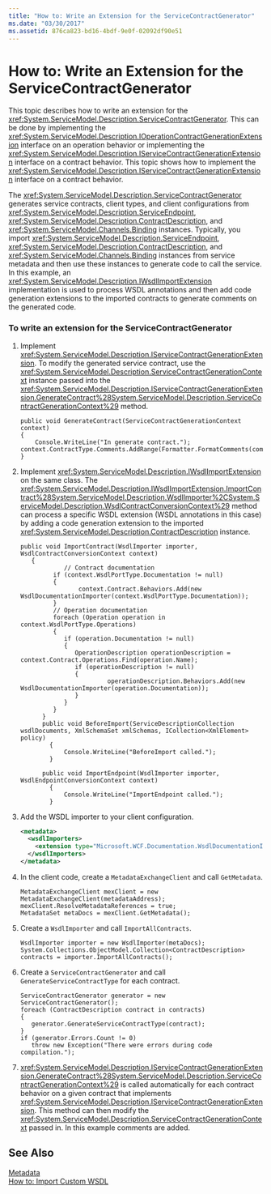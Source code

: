 ```yaml
---
title: "How to: Write an Extension for the ServiceContractGenerator"
ms.date: "03/30/2017"
ms.assetid: 876ca823-bd16-4bdf-9e0f-02092df90e51
---
```

# How to: Write an Extension for the ServiceContractGenerator
This topic describes how to write an extension for the <xref:System.ServiceModel.Description.ServiceContractGenerator>. This can be done by implementing the <xref:System.ServiceModel.Description.IOperationContractGenerationExtension> interface on an operation behavior or implementing the <xref:System.ServiceModel.Description.IServiceContractGenerationExtension> interface on a contract behavior. This topic shows how to implement the <xref:System.ServiceModel.Description.IServiceContractGenerationExtension> interface on a contract behavior.  
  
 The <xref:System.ServiceModel.Description.ServiceContractGenerator> generates service contracts, client types, and client configurations from <xref:System.ServiceModel.Description.ServiceEndpoint>, <xref:System.ServiceModel.Description.ContractDescription>, and <xref:System.ServiceModel.Channels.Binding> instances. Typically, you import <xref:System.ServiceModel.Description.ServiceEndpoint>, <xref:System.ServiceModel.Description.ContractDescription>, and <xref:System.ServiceModel.Channels.Binding> instances from service metadata and then use these instances to generate code to call the service. In this example, an <xref:System.ServiceModel.Description.IWsdlImportExtension> implementation is used to process WSDL annotations and then add code generation extensions to the imported contracts to generate comments on the generated code.  
  
### To write an extension for the ServiceContractGenerator  
  
1. Implement <xref:System.ServiceModel.Description.IServiceContractGenerationExtension>. To modify the generated service contract, use the <xref:System.ServiceModel.Description.ServiceContractGenerationContext> instance passed into the <xref:System.ServiceModel.Description.IServiceContractGenerationExtension.GenerateContract%28System.ServiceModel.Description.ServiceContractGenerationContext%29> method.  
  
   ```  
   public void GenerateContract(ServiceContractGenerationContext context)  
   {  
       Console.WriteLine("In generate contract.");  
   context.ContractType.Comments.AddRange(Formatter.FormatComments(commentText));  
   }  
   ```  
  
2. Implement <xref:System.ServiceModel.Description.IWsdlImportExtension> on the same class. The <xref:System.ServiceModel.Description.IWsdlImportExtension.ImportContract%28System.ServiceModel.Description.WsdlImporter%2CSystem.ServiceModel.Description.WsdlContractConversionContext%29> method can process a specific WSDL extension (WSDL annotations in this case) by adding a code generation extension to the imported <xref:System.ServiceModel.Description.ContractDescription> instance.  
  
   ```  
   public void ImportContract(WsdlImporter importer, WsdlContractConversionContext context)  
      {  
               // Contract documentation  
            if (context.WsdlPortType.Documentation != null)  
            {  
                   context.Contract.Behaviors.Add(new WsdlDocumentationImporter(context.WsdlPortType.Documentation));  
            }  
            // Operation documentation  
            foreach (Operation operation in context.WsdlPortType.Operations)  
            {  
               if (operation.Documentation != null)  
               {  
                  OperationDescription operationDescription = context.Contract.Operations.Find(operation.Name);  
                  if (operationDescription != null)  
                  {  
                           operationDescription.Behaviors.Add(new WsdlDocumentationImporter(operation.Documentation));  
                  }  
               }  
            }  
         }  
         public void BeforeImport(ServiceDescriptionCollection wsdlDocuments, XmlSchemaSet xmlSchemas, ICollection<XmlElement> policy)   
           {  
               Console.WriteLine("BeforeImport called.");  
           }  
  
         public void ImportEndpoint(WsdlImporter importer, WsdlEndpointConversionContext context)   
           {  
               Console.WriteLine("ImportEndpoint called.");  
           }  
   ```  
  
3. Add the WSDL importer to your client configuration.  
  
   ```xml  
   <metadata>  
     <wsdlImporters>  
       <extension type="Microsoft.WCF.Documentation.WsdlDocumentationImporter, WsdlDocumentation" />  
     </wsdlImporters>  
   </metadata>  
   ```  
  
4. In the client code, create a `MetadataExchangeClient` and call `GetMetadata`.  
  
   ```  
   MetadataExchangeClient mexClient = new MetadataExchangeClient(metadataAddress);  
   mexClient.ResolveMetadataReferences = true;  
   MetadataSet metaDocs = mexClient.GetMetadata();  
   ```  
  
5. Create a `WsdlImporter` and call `ImportAllContracts`.  
  
   ```  
   WsdlImporter importer = new WsdlImporter(metaDocs);            System.Collections.ObjectModel.Collection<ContractDescription> contracts = importer.ImportAllContracts();  
   ```  
  
6. Create a `ServiceContractGenerator` and call `GenerateServiceContractType` for each contract.  
  
   ```  
   ServiceContractGenerator generator = new ServiceContractGenerator();  
   foreach (ContractDescription contract in contracts)  
   {  
      generator.GenerateServiceContractType(contract);  
   }  
   if (generator.Errors.Count != 0)  
      throw new Exception("There were errors during code compilation.");  
   ```  
  
7. <xref:System.ServiceModel.Description.IServiceContractGenerationExtension.GenerateContract%28System.ServiceModel.Description.ServiceContractGenerationContext%29> is called automatically for each contract behavior on a given contract that implements <xref:System.ServiceModel.Description.IServiceContractGenerationExtension>. This method can then modify the <xref:System.ServiceModel.Description.ServiceContractGenerationContext> passed in. In this example comments are added.  
  
## See Also  
 [Metadata](../../../../docs/framework/wcf/feature-details/metadata.md)  
 [How to: Import Custom WSDL](../../../../docs/framework/wcf/extending/how-to-import-custom-wsdl.md)
